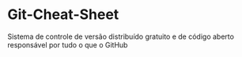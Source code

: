# Git-Cheat-Sheet
Sistema de controle de versão distribuído gratuito e de código aberto responsável por tudo o que o GitHub
